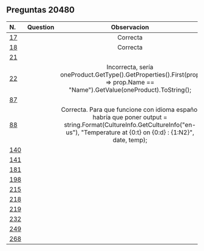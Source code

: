 ## Preguntas **20480**


| N. | Question | Observacion
| :--- | --- | :---:
| [17](./17/) |   | Correcta
| [18](./18/) |   | Correcta
| [21](./21/) |   | 
| [22](./22/) |   | Incorrecta, sería oneProduct.GetType().GetProperties().First(prop => prop.Name == "Name").GetValue(oneProduct).ToString();
| [87](./87/) |   | 
| [88](./88/) |   | Correcta. Para que funcione con idioma español habría que poner output = string.Format(CultureInfo.GetCultureInfo("en-us"), "Temperature at {0:t} on {0:d} : {1:N2}", date, temp);
| [140](./140/) |   | 
| [141](./141/) |   | 
| [181](./181/) |   | 
| [198](./198/) |   | 
| [215](./215/) |   | 
| [218](./218/) |   | 
| [219](./219/) |   | 
| [232](./232/) |   | 
| [249](./249/) |   | 
| [268](./268/) |   | 
 
